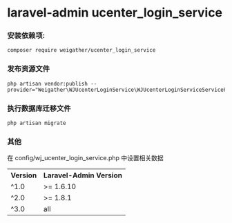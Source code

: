 laravel-admin ucenter_login_service
======

### 安装依赖项:

    composer require weigather/ucenter_login_service
     
### 发布资源文件

    php artisan vendor:publish --provider="Weigather\WJUcenterLoginService\WJUcenterLoginServiceServiceProvider"
    
### 执行数据库迁移文件

	php artisan migrate

### 其他
 在 config/wj_ucenter_login_service.php 中设置相关数据 
 
<div>
    <table border="0">
	  <tr>
	    <th>Version</th>
	    <th>Laravel-Admin Version</th>
	  </tr>
	  <tr>
	    <td>^1.0</td>
	    <td>>= 1.6.10</td>
	  </tr>
	  <tr>
	    <td>^2.0</td>
	    <td>>= 1.8.1</td>
	  </tr>
	  <tr>
	    <td>^3.0</td>
	    <td>all</td>
	  </tr>
	</table>
</div> 
